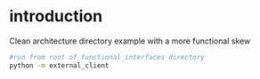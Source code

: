 # introduction
Clean architecture directory example with a more functional skew


```bash
#run from root of functional_interfaces directory
python -m external_client
```